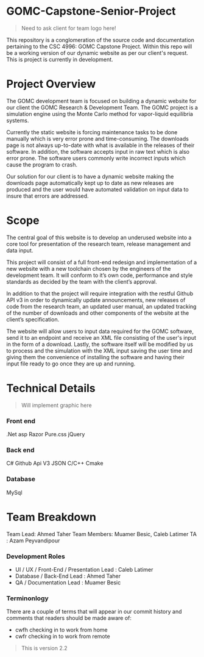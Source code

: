 # GOMC-Capstone-Senior-Project
> Need to ask client for team logo here!

This repository is a conglomeration of the source code and documentation pertaining to
the CSC 4996: GOMC Capstone Project. Within this repo will be a working version of our dynamic website as per our client's request. This is project is currently in development.

# Project Overview
The GOMC development team is focused on building a dynamic website for our client the GOMC Research & Development Team. The GOMC project is a simulation engine using the Monte Carlo method for vapor-liquid equilibria systems.

Currently the static website is forcing maintenance tasks to be done manually which is very error prone and time-consuming. The downloads page is not always up-to-date with what is available in the releases of their software. In addition, the software accepts input in raw text which is also error prone. The software users commonly write incorrect inputs which cause the program to crash.

Our solution for our client is to have a dynamic website making the downloads page automatically kept up to date as new releases are produced and the user would have automated validation on input data to insure that errors are addressed.

# Scope
The central goal of this website is to develop an underused website into a core tool for presentation of the research team, release management and data input.  

This project will consist of a full front-end redesign and implementation of a new website with a new toolchain chosen by the engineers of the development team. It will conform to it’s own code, performance and style standards as decided by the team with the client’s approval.

In addition to that the project will require integration with the restful Github API v3 in order to dynamically update announcements, new releases of code from the research team, an updated user manual, an updated tracking of the number of downloads and other components of the website at the client’s specification.

The website will allow users to input data required for the GOMC software, send it to an endpoint and receive an XML file consisting of the user's input in the form of a download. Lastly, the software itself will be modified by us to process and the simulation with the XML input saving the user time and giving them the convenience of installing the software and having their input file ready to go once they are up and running.

# Technical Details
>Will implement graphic here

### Front end
.Net asp
Razor
Pure.css
jQuery

### Back end
C#
Github Api V3
JSON
C/C++
Cmake

### Database
MySql

# Team Breakdown
Team Lead: Ahmed Taher
Team Members: Muamer Besic, Caleb Latimer
TA : Azam Peyvandipour

### Development Roles
-	UI / UX / Front-End / Presentation Lead : Caleb Latimer
-	Database / Back-End Lead : Ahmed Taher
-	QA / Documentation Lead : Muamer Besic  


### Terminonlogy

There are a couple of terms that will appear in our commit history and comments that readers should be made aware of:
- cwfh checking in to work from home
- cwfr checking in to work from remote

> This is version 2.2
